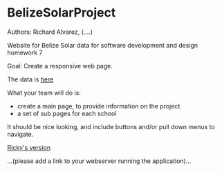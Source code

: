 # BelizeSolarProject

Authors: Richard Alvarez, (....)

Website for Belize Solar data for software development and design homework 7

Goal: Create a responsive web page.

The data is [here](https://docs.google.com/document/d/1jhXcbkrk1JekFlCHPpZr_mavFl_XUg0e9h4HGTEOAKA/edit)

What your team will do is:
- create a main page, to provide information on the project. 
- a set of sub pages for each school

It should be nice looking, and include buttons and/or pull down menus to navigate.

[Ricky's version](http://18.117.104.28/BelizeSolarProject/)

...(please add a link to your webserver running the application)...
